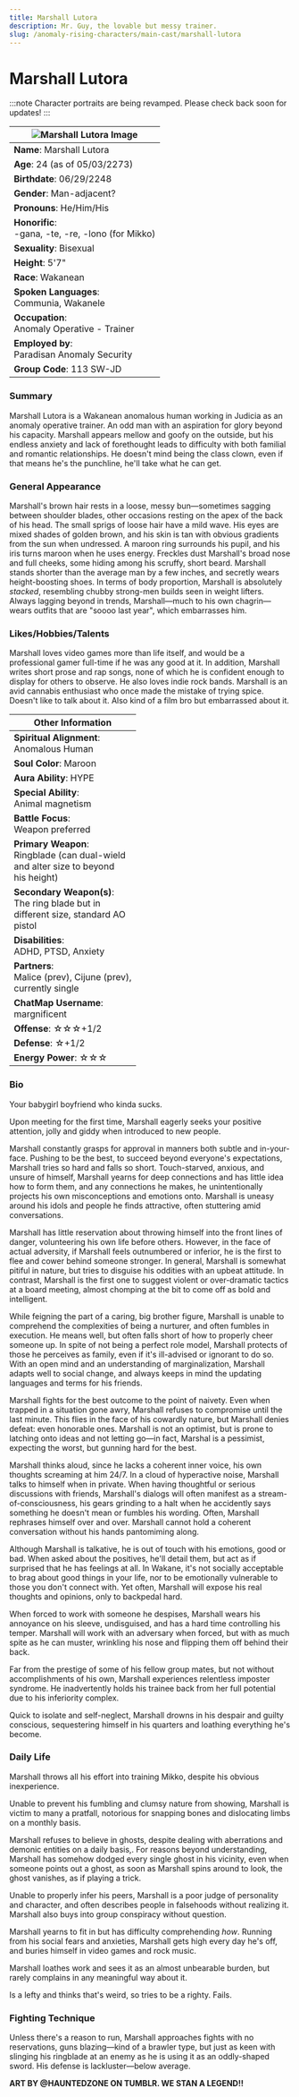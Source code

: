 ```yaml
---
title: Marshall Lutora
description: Mr. Guy, the lovable but messy trainer.
slug: /anomaly-rising-characters/main-cast/marshall-lutora
---
```


# Marshall Lutora

:::note
Character portraits are being revamped. Please check back soon for updates!
:::

<div class="leftCharacterProfile"> </div>

|![Marshall Lutora Image](/img/characters/marshall.jpg)|
|---|
|**Name**: Marshall Lutora|
|**Age**: 24 (as of 05/03/2273)|
|**Birthdate**: 06/29/2248|
|**Gender**: Man-adjacent?|
|**Pronouns**: He/Him/His|
|**Honorific**:<br/>  -gana, -te, -re, -lono (for Mikko)|
|**Sexuality**: Bisexual|
|**Height**: 5'7"|
|**Race**: Wakanean|
|**Spoken Languages**:<br/>  Communia, Wakanele|
|**Occupation**:<br/>   Anomaly Operative - Trainer|
|**Employed by**:<br/>   Paradisan Anomaly Security|
|**Group Code**: 113 SW-JD|

### Summary

Marshall Lutora is a Wakanean anomalous human working in Judicia as an anomaly operative trainer. An odd man with an aspiration for glory beyond his capacity. Marshall appears mellow and goofy on the outside, but his endless anxiety and lack of forethought leads to difficulty with both familial and romantic relationships. He doesn't mind being the class clown, even if that means he's the punchline, he'll take what he can get.

### General Appearance

Marshall's brown hair rests in a loose, messy bun—sometimes sagging between shoulder blades, other occasions resting on the apex of the back of his head. The small sprigs of loose hair have a mild wave. His eyes are mixed shades of golden brown, and his skin is tan with obvious gradients from the sun when undressed. A maroon ring surrounds his pupil, and his iris turns maroon when he uses energy. Freckles dust Marshall's broad nose and full cheeks, some hiding among his scruffy, short beard. Marshall stands shorter than the average man by a few inches, and secretly wears height-boosting shoes. In terms of body proportion, Marshall is absolutely *stacked*, resembling chubby strong-men builds seen in weight lifters. Always lagging beyond in trends, Marshall—much to his own chagrin—wears outfits that are "soooo last year", which embarrasses him. 

### Likes/Hobbies/Talents

Marshall loves video games more than life itself, and would be a professional gamer full-time if he was any good at it. In addition, Marshall writes short prose and rap songs, none of which he is confident enough to display for others to observe. He also loves indie rock bands. Marshall is an avid cannabis enthusiast who once made the mistake of trying spice. Doesn't like to talk about it. Also kind of a film bro but embarrassed about it.

<div class="rightCharacterProfile"> </div>

|Other Information|
| --- |
|**Spiritual Alignment**:<br/>  Anomalous Human|
|**Soul Color**: Maroon|
|**Aura Ability**: HYPE|
|**Special Ability**:<br/>  Animal magnetism|
|**Battle Focus**:<br/>  Weapon preferred|
|**Primary Weapon**:<br/>  Ringblade (can dual-wield<br/> and alter size to beyond<br/> his height)|
|**Secondary Weapon(s)**:<br/>  The ring blade but in<br/> different size, standard AO<br/> pistol|
|**Disabilities**:<br/>  ADHD, PTSD, Anxiety|
|**Partners**:<br/>  Malice (prev), Cijune (prev), <br/> currently single|
|**ChatMap Username**:<br/>  margnificent|
|**Offense**: ☆☆☆+1/2|
|**Defense**: ☆+1/2|
|**Energy Power**: ☆☆☆|

### Bio

Your babygirl boyfriend who kinda sucks.

Upon meeting for the first time, Marshall eagerly seeks your positive attention, jolly and giddy when introduced to new people.

Marshall constantly grasps for approval in manners both subtle and in-your-face. Pushing to be the best, to succeed beyond everyone's expectations, Marshall tries so hard and falls so short. Touch-starved, anxious, and unsure of himself, Marshall yearns for deep connections and has little idea how to form them, and any connections he makes, he unintentionally projects his own misconceptions and emotions onto. Marshall is uneasy around his idols and people he finds attractive, often stuttering amid conversations.

Marshall has little reservation about throwing himself into the front lines of danger, volunteering his own life before others. However, in the face of actual adversity, if Marshall feels outnumbered or inferior, he is the first to flee and cower behind someone stronger. In general, Marshall is somewhat pitiful in nature, but tries to disguise his oddities with an upbeat attitude. In contrast, Marshall is the first one to suggest violent or over-dramatic tactics at a board meeting, almost chomping at the bit to come off as bold and intelligent.

While feigning the part of a caring, big brother figure, Marshall is unable to comprehend the complexities of being a nurturer, and often fumbles in execution. He means well, but often falls short of how to properly cheer someone up. In spite of not being a perfect role model, Marshall protects of those he perceives as family, even if it's ill-advised or ignorant to do so. With an open mind and an understanding of marginalization, Marshall adapts well to social change, and always keeps in mind the updating languages and terms for his friends. 

Marshall fights for the best outcome to the point of naivety. Even when trapped in a situation gone awry, Marshall refuses to compromise until the last minute. This flies in the face of his cowardly nature, but Marshall denies defeat: even honorable ones. Marshall is not an optimist, but is prone to latching onto ideas and not letting go—in fact, Marshal is a pessimist, expecting the worst, but gunning hard for the best.

Marshall thinks aloud, since he lacks a coherent inner voice, his own thoughts screaming at him 24/7. In a cloud of hyperactive noise, Marshall talks to himself when in private. When having thoughtful or serious discussions with friends, Marshall's dialogs will often manifest as a stream-of-consciousness, his gears grinding to a halt when he accidently says something he doesn't mean or fumbles his wording. Often, Marshall rephrases himself over and over. Marshall cannot hold a coherent conversation without his hands pantomiming along.

Although Marshall is talkative, he is out of touch with his emotions, good or bad. When asked about the positives, he'll detail them, but act as if surprised that he has feelings at all. In Wakane, it's not socially acceptable to brag about good things in your life, nor to be emotionally vulnerable to those you don't connect with. Yet often, Marshall will expose his real thoughts and opinions, only to backpedal hard.

When forced to work with someone he despises, Marshall wears his annoyance on his sleeve, undisguised, and has a hard time controlling his temper. Marshall will work with an adversary when forced, but with as much spite as he can muster, wrinkling his nose and flipping them off behind their back.

Far from the prestige of some of his fellow group mates, but not without accomplishments of his own, Marshall experiences relentless imposter syndrome. He inadvertently holds his trainee back from her full potential due to his inferiority complex.

Quick to isolate and self-neglect, Marshall drowns in his despair and guilty conscious, sequestering himself in his quarters and loathing everything he's become.

### Daily Life
Marshall throws all his effort into training Mikko, despite his obvious inexperience.

Unable to prevent his fumbling and clumsy nature from showing, Marshall is victim to many a pratfall, notorious for snapping bones and dislocating limbs on a monthly basis. 

Marshall refuses to believe in ghosts, despite dealing with aberrations and demonic entities on a daily basis,. For reasons beyond understanding, Marshall has somehow dodged every single ghost in his vicinity, even when someone points out a ghost, as soon as Marshall spins around to look, the ghost vanishes, as if playing a trick.

Unable to properly infer his peers, Marshall is a poor judge of personality and character, and often describes people in falsehoods without realizing it. Marshall also buys into group conspiracy without question.

Marshall yearns to fit in but has difficulty comprehending *how*. Running from his social fears and anxieties, Marshall gets high every day he's off, and buries himself in video games and rock music.

Marshall loathes work and sees it as an almost unbearable burden, but rarely complains in any meaningful way about it.

Is a lefty and thinks that's weird, so tries to be a righty. Fails.

### Fighting Technique

Unless there's a reason to run, Marshall approaches fights with no reservations, guns blazing—kind of a brawler type, but just as keen with slinging his ringblade at an enemy as he is using it as an oddly-shaped sword. His defense is lackluster—below average.

**ART BY @HAUNTEDZONE ON TUMBLR. WE STAN A LEGEND!!**